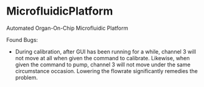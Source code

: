 # MicrofluidicPlatform
Automated Organ-On-Chip Microfluidic Platform

Found Bugs:
- During calibration, after GUI has been running for a while, channel 3 will not move at all when given the command to calibrate. Likewise, when given the command to pump, channel 3 will not move under the same circumstance occasion. Lowering the flowrate significantly remedies the problem.
